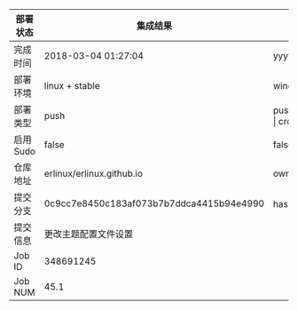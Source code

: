 部署状态 | 集成结果 | 参考值
---|---|---
完成时间 | 2018-03-04 01:27:04 | yyyy-mm-dd hh:mm:ss
部署环境 | linux + stable | window \| linux + stable
部署类型 | push | push \| pull_request \| api \| cron
启用Sudo | false | false \| true
仓库地址 | erlinux/erlinux.github.io | owner_name/repo_name
提交分支 | 0c9cc7e8450c183af073b7b7ddca4415b94e4990 | hash 16位
提交信息 | 更改主题配置文件设置 |
Job ID   | 348691245 |
Job NUM  | 45.1 |
